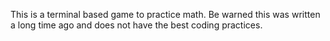 This is a terminal based game to practice math. Be warned this was written a long time ago and does not have the best coding practices.
